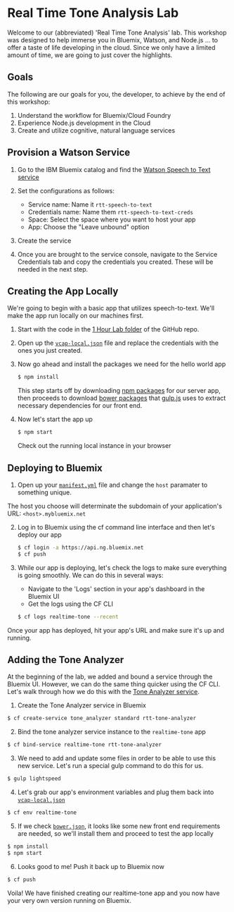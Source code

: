 # Real Time Tone Analysis Lab

Welcome to our (abbreviated) 'Real Time Tone Analysis' lab. This workshop was designed to help immerse you in Bluemix, Watson, and Node.js ... to offer a taste of life developing in the cloud. Since we only have a limited amount of time, we are going to just cover the highlights.

## Goals

The following are our goals for you, the developer, to achieve by the end of this workshop:

1. Understand the workflow for Bluemix/Cloud Foundry
2. Experience Node.js development in the Cloud
3. Create and utilize cognitive, natural language services

## Provision a Watson Service

1. Go to the IBM Bluemix catalog and find the [Watson Speech to Text service][stt_service_url]

2. Set the configurations as follows:
	* Service name: Name it `rtt-speech-to-text`
	* Credentials name: Name them `rtt-speech-to-text-creds`
	* Space: Select the space where you want to host your app
	* App: Choose the "Leave unbound" option

3. Create the service

4. Once you are brought to the service console, navigate to the Service Credentials tab and copy the credentials you created. These will be needed in the next step.

## Creating the App Locally

We're going to begin with a basic app that utilizes speech-to-text. We'll make the app run locally on our machines first.

1. Start with the code in the [1 Hour Lab folder](https://github.com/IBM-Bluemix/real-time-tone-analysis/tree/master/WORKSHOP/1_HOUR_LAB) of the GitHub repo.

2. Open up the [`vcap-local.json`](./vcap-local.json) file and replace the credentials with the ones you just created.

3. Now go ahead and install the packages we need for the hello world app

	```bash
	$ npm install
	```

	This step starts off by downloading [npm packages](npm_url) for our server app, then proceeds to download [bower packages](bower_url) that [gulp.js](gulp_url) uses to extract necessary dependencies for our front end.

4. Now let's start the app up

	```bash
	$ npm start
	```
	Check out the running local instance in your browser

## Deploying to Bluemix

1. Open up your [`manifest.yml`](./manifest.yml) file and change the `host` paramater to something unique.

  The host you choose will determinate the subdomain of your application's URL:  `<host>.mybluemix.net`

2. Log in to Bluemix using the cf command line interface and then let's deploy our app

	```bash
	$ cf login -a https://api.ng.bluemix.net
	$ cf push
	```

3. While our app is deploying, let's check the logs to make sure everything is going smoothly. We can do this in several ways:
	* Navigate to the 'Logs' section in your app's dashboard in the Bluemix UI
	* Get the logs using the CF CLI

	```bash
	$ cf logs realtime-tone --recent
	```

Once your app has deployed, hit your app's URL and make sure it's up and running.

## Adding the Tone Analyzer

At the beginning of the lab, we added and bound a service through the Bluemix UI. However, we can do the same thing quicker using the CF CLI. Let's walk through how we do this with the [Tone Analyzer service][ta_url].

1. Create the Tone Analyzer service in Bluemix

  ```bash
  $ cf create-service tone_analyzer standard rtt-tone-analyzer
  ```
  
2. Bind the tone analyzer service instance to the `realtime-tone` app

  ```bash
  $ cf bind-service realtime-tone rtt-tone-analyzer
  ```

3. We need to add and update some files in order to be able to use this new service. Let's run a special gulp command to do this for us.

  ```bash
  $ gulp lightspeed
  ```
  
4. Let's grab our app's environment variables and plug them back into [`vcap-local.json`](./vcap-local.json)

  ```bash
  $ cf env realtime-tone
  ```
  
5. If we check [`bower.json`](./bower.json), it looks like some new front end requirements are needed, so we'll install them and proceed to test the app locally

  ```bash
  $ npm install
  $ npm start
  ```
  
6. Looks good to me! Push it back up to Bluemix now

  ```bash
  $ cf push
  ```
  
Voila! We have finished creating our realtime-tone app and you now have your very own version running on Bluemix.
  

<!--Links--> 
[stt_service_url]: https://console.ng.bluemix.net/catalog/services/speech-to-text
[npm_url]: https://www.npmjs.com/
[bower_url]: http://bower.io/
[gulp_url]: http://gulpjs.com/
[ta_url]: https://www.ibm.com/smarterplanet/us/en/ibmwatson/developercloud/tone-analyzer.html

